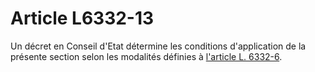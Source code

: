 # Article L6332-13

Un décret en Conseil d'Etat détermine les conditions d'application de la présente section selon les modalités définies à [l'article L. 6332-6][1].

 [1]: /affichCodeArticle.do?cidTexte=LEGITEXT000006072050&idArticle=LEGIARTI000006904347&dateTexte=&categorieLien=cid